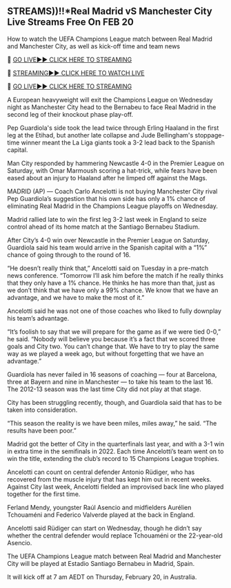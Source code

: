 ## STREAMS))!!*Real Madrid vS Manchester City Live Streams Free On FEB 20
How to watch the UEFA Champions League match between Real Madrid and Manchester City, as well as kick-off time and team news

🔴 [GO LIVE►► CLICK HERE TO STREAMING](https://ueefaa.blogspot.com/2025/02/uffeaa.html)

🔴 [STREAMING►► CLICK HERE TO WATCH LIVE](https://ueefaa.blogspot.com/2025/02/uffeaa.html)

🔴 [GO LIVE►► CLICK HERE TO STREAMING](https://ueefaa.blogspot.com/2025/02/uffeaa.html)



A European heavyweight will exit the Champions League on Wednesday night as Manchester City head to the Bernabeu to face Real Madrid in the second leg of their knockout phase play-off.

Pep Guardiola's side took the lead twice through Erling Haaland in the first leg at the Etihad, but another late collapse and Jude Bellingham's stoppage-time winner meant the La Liga giants took a 3-2 lead back to the Spanish capital.

Man City responded by hammering Newcastle 4-0 in the Premier League on Saturday, with Omar Marmoush scoring a hat-trick, while fears have been eased about an injury to Haaland after he limped off against the Mags.

MADRID (AP) — Coach Carlo Ancelotti is not buying Manchester City rival Pep Guardiola’s suggestion that his own side has only a 1% chance of eliminating Real Madrid in the Champions League playoffs on Wednesday.

Madrid rallied late to win the first leg 3-2 last week in England to seize control ahead of its home match at the Santiago Bernabeu Stadium.

After City’s 4-0 win over Newcastle in the Premier League on Saturday, Guardiola said his team would arrive in the Spanish capital with a “1%” chance of going through to the round of 16.

“He doesn’t really think that,” Ancelotti said on Tuesday in a pre-match news conference. “Tomorrow I’ll ask him before the match if he really thinks that they only have a 1% chance. He thinks he has more than that, just as we don’t think that we have only a 99% chance. We know that we have an advantage, and we have to make the most of it.”

Ancelotti said he was not one of those coaches who liked to fully downplay his team’s advantage.

“It’s foolish to say that we will prepare for the game as if we were tied 0-0,” he said. “Nobody will believe you because it’s a fact that we scored three goals and City two. You can’t change that. We have to try to play the same way as we played a week ago, but without forgetting that we have an advantage.”

Guardiola has never failed in 16 seasons of coaching — four at Barcelona, three at Bayern and nine in Manchester — to take his team to the last 16. The 2012-13 season was the last time City did not play at that stage.

City has been struggling recently, though, and Guardiola said that has to be taken into consideration.

“This season the reality is we have been miles, miles away,” he said. “The results have been poor.”

Madrid got the better of City in the quarterfinals last year, and with a 3-1 win in extra time in the semifinals in 2022. Each time Ancelotti’s team went on to win the title, extending the club’s record to 15 Champions League trophies.

Ancelotti can count on central defender Antonio Rüdiger, who has recovered from the muscle injury that has kept him out in recent weeks. Against City last week, Ancelotti fielded an improvised back line who played together for the first time.

Ferland Mendy, youngster Raúl Asencio and midfielders Aurélien Tchouaméni and Federico Valverde played at the back in England.

Ancelotti said Rüdiger can start on Wednesday, though he didn’t say whether the central defender would replace Tchouaméni or the 22-year-old Asencio.

The UEFA Champions League match between Real Madrid and Manchester City will be played at Estadio Santiago Bernabeu in Madrid, Spain.

It will kick off at 7 am AEDT on Thursday, February 20, in Australia.
